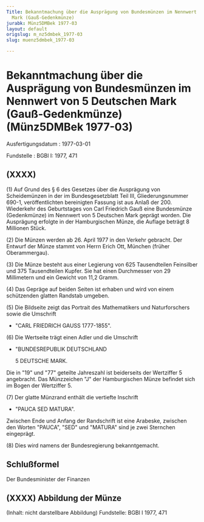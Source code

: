 ```yaml
---
Title: Bekanntmachung über die Ausprägung von Bundesmünzen im Nennwert von 5 Deutschen
  Mark (Gauß-Gedenkmünze)
jurabk: Münz5DMBek 1977-03
layout: default
origslug: m_nz5dmbek_1977-03
slug: muenz5dmbek_1977-03

---
```


# Bekanntmachung über die Ausprägung von Bundesmünzen im Nennwert von 5 Deutschen Mark (Gauß-Gedenkmünze) (Münz5DMBek 1977-03)

Ausfertigungsdatum
:   1977-03-01

Fundstelle
:   BGBl I: 1977, 471



## (XXXX)

(1) Auf Grund des § 6 des Gesetzes über die Ausprägung von Scheidemünzen in der im Bundesgesetzblatt Teil III, Gliederungsnummer 690-1, veröffentlichten bereinigten Fassung ist aus Anlaß der 200. Wiederkehr des Geburtstages von Carl Friedrich Gauß eine Bundesmünze (Gedenkmünze) im Nennwert von 5 Deutschen Mark geprägt worden. Die Ausprägung erfolgte in der Hamburgischen Münze, die Auflage beträgt 8 Millionen Stück.

(2) Die Münzen werden ab 26. April 1977 in den Verkehr gebracht. Der Entwurf der Münze stammt von Herrn Erich Ott, München (früher Oberammergau).

(3) Die Münze besteht aus einer Legierung von 625 Tausendteilen Feinsilber und 375 Tausendteilen Kupfer. Sie hat einen Durchmesser von 29 Millimetern und ein Gewicht von 11,2 Gramm.

(4) Das Gepräge auf beiden Seiten ist erhaben und wird von einem schützenden glatten Randstab umgeben.

(5) Die Bildseite zeigt das Portrait des Mathematikers und Naturforschers sowie die Umschrift

*   "CARL FRIEDRICH GAUSS 1777-1855".




(6) Die Wertseite trägt einen Adler und die Umschrift

*   "BUNDESREPUBLIK DEUTSCHLAND

    5 DEUTSCHE MARK.



Die in "19" und "77" geteilte Jahreszahl ist beiderseits der Wertziffer 5 angebracht. Das Münzzeichen "J" der Hamburgischen Münze befindet sich im Bogen der Wertziffer 5.

(7) Der glatte Münzrand enthält die vertiefte Inschrift

*   "PAUCA SED MATURA".



Zwischen Ende und Anfang der Randschrift ist eine Arabeske, zwischen den Worten "PAUCA", "SED" und "MATURA" sind je zwei Sternchen eingeprägt.

(8) Dies wird namens der Bundesregierung bekanntgemacht.


## Schlußformel

Der Bundesminister der Finanzen


## (XXXX) Abbildung der Münze

(Inhalt: nicht darstellbare Abbildung)
Fundstelle: BGBl I 1977, 471

